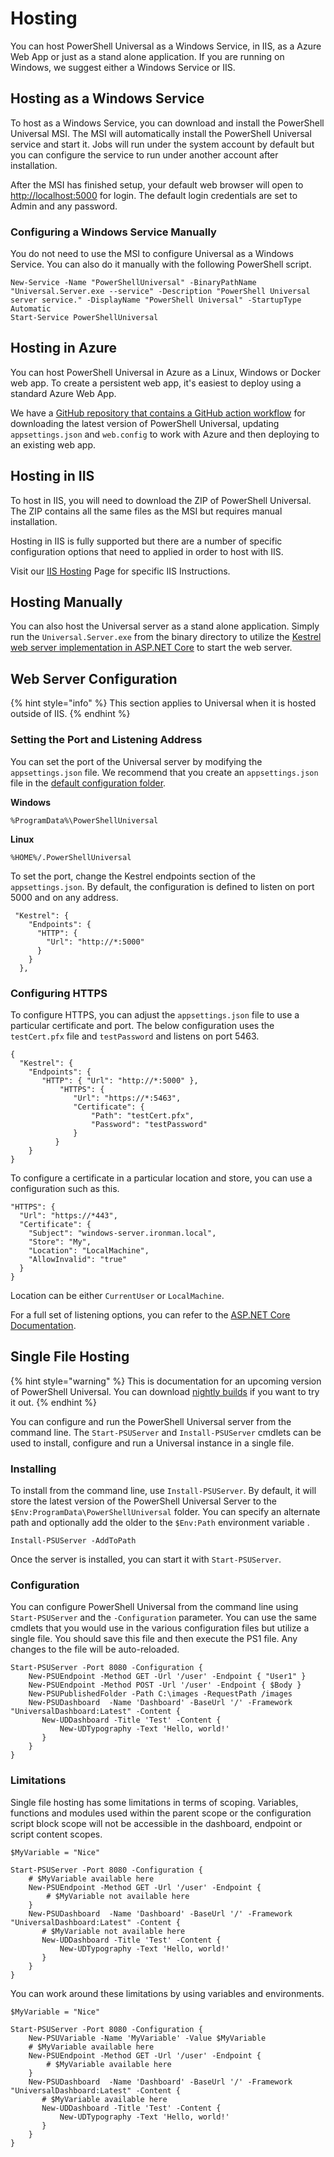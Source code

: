 # Hosting

You can host PowerShell Universal as a Windows Service, in IIS, as a Azure Web App or just as a stand alone application. If you are running on Windows, we suggest either a Windows Service or IIS.

## Hosting as a Windows Service

To host as a Windows Service, you can download and install the PowerShell Universal MSI. The MSI will automatically install the PowerShell Universal service and start it. Jobs will run under the system account by default but you can configure the service to run under another account after installation.

After the MSI has finished setup, your default web browser will open to [http://localhost:5000](http://localhost:5000) for login. The default login credentials are set to Admin and any password.

### Configuring a Windows Service Manually

You do not need to use the MSI to configure Universal as a Windows Service. You can also do it manually with the following PowerShell script.

```text
New-Service -Name "PowerShellUniversal" -BinaryPathName "Universal.Server.exe --service" -Description "PowerShell Universal server service." -DisplayName "PowerShell Universal" -StartupType Automatic
Start-Service PowerShellUniversal
```

## Hosting in Azure

You can host PowerShell Universal in Azure as a Linux, Windows or Docker web app. To create a persistent web app, it's easiest to deploy using a standard Azure Web App. 

We have a [GitHub repository that contains a GitHub action workflow](https://github.com/ironmansoftware/universal-azure-actions) for downloading the latest version of PowerShell Universal, updating `appsettings.json` and `web.config` to work with Azure and then deploying to an existing web app. 

## Hosting in IIS

To host in IIS, you will need to download the ZIP of PowerShell Universal. The ZIP contains all the same files as the MSI but requires manual installation.

Hosting in IIS is fully supported but there are a number of specific configuration options that need to applied in order to host with IIS.

Visit our [IIS Hosting](hosting-iis/) Page for specific IIS Instructions.

## Hosting Manually

You can also host the Universal server as a stand alone application. Simply run the `Universal.Server.exe` from the binary directory to utilize the [Kestrel web server implementation in ASP.NET Core](https://docs.microsoft.com/en-us/aspnet/core/fundamentals/servers/kestrel?view=aspnetcore-3.1) to start the web server.

## Web Server Configuration 

{% hint style="info" %}
This section applies to Universal when it is hosted outside of IIS. 
{% endhint %}

### Setting the Port and Listening Address

You can set the port of the Universal server by modifying the `appsettings.json` file. We recommend that you create an `appsettings.json` file in the [default configuration folder](https://docs.ironmansoftware.com/config/settings).

**Windows** 

`%ProgramData%\PowerShellUniversal`

**Linux** 

`%HOME%/.PowerShellUniversal`

To set the port, change the Kestrel endpoints section of the `appsettings.json`. By default, the configuration is defined to listen on port 5000 and on any address. 

```text
 "Kestrel": {
    "Endpoints": {
      "HTTP": {
        "Url": "http://*:5000"
      }
    }
  },
```

### Configuring HTTPS

To configure HTTPS, you can adjust the `appsettings.json` file to use a particular certificate and port. The below configuration uses the `testCert.pfx` file and `testPassword` and listens on port 5463. 

```text
{
  "Kestrel": {
	"Endpoints": {
	   "HTTP": { "Url": "http://*:5000" },
           "HTTPS": {
              "Url": "https://*:5463",
              "Certificate": {
                  "Path": "testCert.pfx",
                  "Password": "testPassword"
              }
          }
    }
}
```

To configure a certificate in a particular location and store, you can use a configuration such as this. 

```text
"HTTPS": {
  "Url": "https://*443",
  "Certificate": {
    "Subject": "windows-server.ironman.local",
    "Store": "My",
    "Location": "LocalMachine",
    "AllowInvalid": "true"
  }
}
```

Location can be either `CurrentUser` or `LocalMachine`.

For a full set of listening options, you can refer to the [ASP.NET Core Documentation](https://docs.microsoft.com/en-us/aspnet/core/fundamentals/servers/kestrel?view=aspnetcore-3.1#listenoptionsusehttps).

## Single File Hosting

{% hint style="warning" %}
This is documentation for an upcoming version of PowerShell Universal. You can download [nightly builds](https://imsreleases.z19.web.core.windows.net/) if you want to try it out.
{% endhint %}

You can configure and run the PowerShell Universal server from the command line. The `Start-PSUServer` and `Install-PSUServer` cmdlets can be used to install, configure and run a Universal instance in a single file. 

### Installing 

To install from the command line, use `Install-PSUServer`. By default, it will store the latest version of the PowerShell Universal Server to the `$Env:ProgramData\PowerShellUniversal` folder. You can specify an alternate path and optionally add the older to the `$Env:Path` environment variable . 

```text
Install-PSUServer -AddToPath
```

Once the server is installed, you can start it with `Start-PSUServer`.

### Configuration 

You can configure PowerShell Universal from the command line using `Start-PSUServer` and the `-Configuration` parameter. You can use the same cmdlets that you would use in the various configuration files but utilize a single file. You should save this file and then execute the PS1 file. Any changes to the file will be auto-reloaded.

```text
Start-PSUServer -Port 8080 -Configuration {
    New-PSUEndpoint -Method GET -Url '/user' -Endpoint { "User1" }
    New-PSUEndpoint -Method POST -Url '/user' -Endpoint { $Body }
    New-PSUPublishedFolder -Path C:\images -RequestPath /images
    New-PSUDashboard  -Name 'Dashboard' -BaseUrl '/' -Framework "UniversalDashboard:Latest" -Content {
       New-UDDashboard -Title 'Test' -Content {
           New-UDTypography -Text 'Hello, world!'
       }
    }  
}
```

### Limitations

Single file hosting has some limitations in terms of scoping. Variables, functions and modules used within the parent scope or the configuration script block scope will not be accessible in the dashboard, endpoint or script content scopes.

```text
$MyVariable = "Nice"

Start-PSUServer -Port 8080 -Configuration {
    # $MyVariable available here
    New-PSUEndpoint -Method GET -Url '/user' -Endpoint { 
        # $MyVariable not available here
    }
    New-PSUDashboard  -Name 'Dashboard' -BaseUrl '/' -Framework "UniversalDashboard:Latest" -Content {
       # $MyVariable not available here
       New-UDDashboard -Title 'Test' -Content {
           New-UDTypography -Text 'Hello, world!'
       }
    }  
}
```

You can work around these limitations by using variables and environments. 

```text
$MyVariable = "Nice"

Start-PSUServer -Port 8080 -Configuration {
    New-PSUVariable -Name 'MyVariable' -Value $MyVariable
    # $MyVariable available here
    New-PSUEndpoint -Method GET -Url '/user' -Endpoint { 
        # $MyVariable available here
    }
    New-PSUDashboard  -Name 'Dashboard' -BaseUrl '/' -Framework "UniversalDashboard:Latest" -Content {
       # $MyVariable available here
       New-UDDashboard -Title 'Test' -Content {
           New-UDTypography -Text 'Hello, world!'
       }
    }  
}
```


